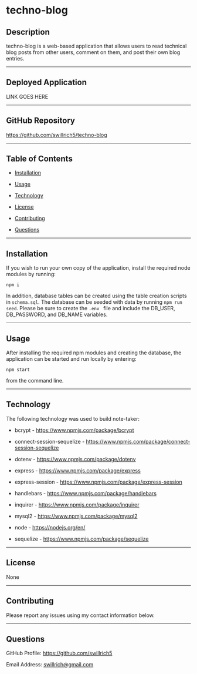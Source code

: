 # techno-blog

## Description

techno-blog is a web-based application that allows users to read technical blog posts from other users, comment on them, and post their own blog entries.

---

## Deployed Application

LINK GOES HERE

---

## GitHub Repository

https://github.com/swillrich5/techno-blog

---

## Table of Contents

* [Installation](#installation)

* [Usage](#usage)

* [Technology](#technology)

* [License](#license)

* [Contributing](#Contributing)

* [Questions](#Questions)

---

## Installation

If you wish to run your own copy of the application, install the required node modules by running:

```
npm i
```

In addition, database tables can be created using the table creation scripts in ``` schema.sql ```.  The database can be seeded with data by running ``` npm run seed ```.  Please be sure to create the ```.env ```  file and include the DB_USER, DB_PASSWORD, and DB_NAME variables.

---

## Usage

After installing the required npm modules and creating the database, the application can be started and run locally by entering:

```
npm start
```
from the command line.  

---

## Technology

The following technology was used to build note-taker:

  * bcrypt - https://www.npmjs.com/package/bcrypt

  * connect-session-sequelize - https://www.npmjs.com/package/connect-session-sequelize

  * dotenv - https://www.npmjs.com/package/dotenv 

  * express - https://www.npmjs.com/package/express

  * express-session - https://www.npmjs.com/package/express-session

  * handlebars - https://www.npmjs.com/package/handlebars

  * inquirer - https://www.npmjs.com/package/inquirer 

  * mysql2 -  https://www.npmjs.com/package/mysql2

  * node - https://nodejs.org/en/

  * sequelize - https://www.npmjs.com/package/sequelize 

---

## License

None

---

## Contributing

Please report any issues using my contact information below.

---

## Questions

GitHub Profile: https://github.com/swillrich5

Email Address: swillrich@gmail.com